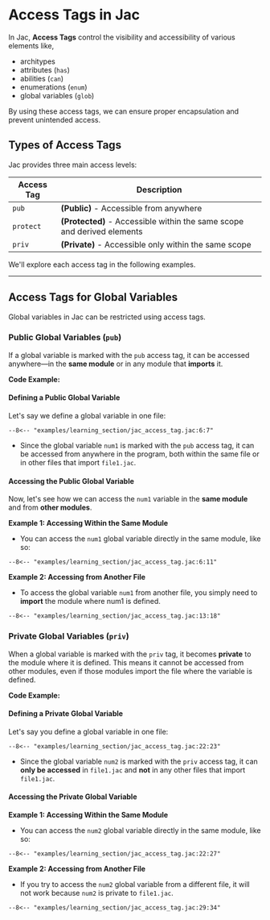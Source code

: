 # Access Tags in Jac

In Jac, **Access Tags** control the visibility and accessibility of various elements like,

- architypes
- attributes (`has`)
- abilities (`can`)
- enumerations (`enum`)
- global variables (`glob`)

By using these access tags, we can ensure proper encapsulation and prevent unintended access.


## Types of Access Tags

Jac provides three main access levels:

| Access Tag | Description |
|----------|----------|
| `pub`   | **(Public)** - Accessible from anywhere   |
| `protect`    | **(Protected)** - Accessible within the same scope and derived elements   |
| `priv`    | **(Private)** - Accessible only within the same scope   |

We'll explore each access tag in the following examples.

---

## Access Tags for Global Variables

Global variables in Jac can be restricted using access tags.

### Public Global Variables (`pub`)

If a global variable is marked with the `pub` access tag, it can be accessed anywhere—in the **same module** or in any module that **imports** it.

**Code Example:**

#### Defining a Public Global Variable

Let's say we define a global variable in one file:

```jac linenums="1"
--8<-- "examples/learning_section/jac_access_tag.jac:6:7"
```

- Since the global variable `num1` is marked with the `pub` access tag, it can be accessed from anywhere in the program, both within the same file or in other files that import `file1.jac`.


#### Accessing the Public Global Variable

Now, let's see how we can access the `num1` variable in the **same module** and from **other modules**.

**Example 1: Accessing Within the Same Module**

- You can access the `num1` global variable directly in the same module, like so:

```jac linenums="1"
--8<-- "examples/learning_section/jac_access_tag.jac:6:11"
```


**Example 2: Accessing from Another File**

- To access the global variable `num1` from another file, you simply need to **import** the module where num1 is defined.

```jac linenums="1"
--8<-- "examples/learning_section/jac_access_tag.jac:13:18"
```


### Private Global Variables (`priv`)

When a global variable is marked with the `priv` tag, it becomes **private** to the module where it is defined. This means it cannot be accessed from other modules, even if those modules import the file where the variable is defined.

**Code Example:**

#### Defining a Private Global Variable

Let's say you define a global variable in one file:

```jac linenums="1"
--8<-- "examples/learning_section/jac_access_tag.jac:22:23"
```

- Since the global variable `num2` is marked with the `priv` access tag, it can **only be accessed** in `file1.jac` and **not** in any other files that import `file1.jac`.

#### Accessing the Private Global Variable

**Example 1: Accessing Within the Same Module**

- You can access the `num2` global variable directly in the same module, like so:

```jac linenums="1"
--8<-- "examples/learning_section/jac_access_tag.jac:22:27"
```


**Example 2: Accessing from Another File**

- If you try to access the `num2` global variable from a different file, it will not work because `num2` is private to `file1.jac`.

```jac linenums="1"
--8<-- "examples/learning_section/jac_access_tag.jac:29:34"
```